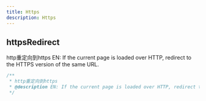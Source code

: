 ```yaml
---
title: Https
description: Https
---
```


## httpsRedirect

http重定向到https
EN: If the current page is loaded over HTTP, redirect to the HTTPS version of the same URL.

```ts
/**
 * http重定向到https
 * @description EN: If the current page is loaded over HTTP, redirect to the HTTPS version of the same URL.
 */
```
